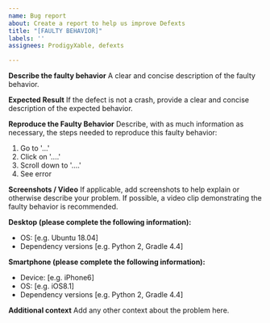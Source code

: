 ```yaml
---
name: Bug report
about: Create a report to help us improve Defexts
title: "[FAULTY BEHAVIOR]"
labels: ''
assignees: ProdigyXable, defexts

---
```


**Describe the faulty behavior**
A clear and concise description of the faulty behavior.

**Expected Result**
If the defect is not a crash, provide a clear and concise description of the expected behavior.

**Reproduce the Faulty Behavior**
Describe, with as much information as necessary, the steps needed to reproduce this faulty behavior:
1. Go to '...'
2. Click on '....'
3. Scroll down to '....'
4. See error

**Screenshots / Video**
If applicable, add screenshots to help explain or otherwise describe your problem. If possible, a video clip demonstrating the faulty behavior is recommended.

**Desktop (please complete the following information):**
 - OS: [e.g. Ubuntu 18.04]
 - Dependency versions [e.g. Python 2, Gradle 4.4]

**Smartphone (please complete the following information):**
 - Device: [e.g. iPhone6]
 - OS: [e.g. iOS8.1]
 - Dependency versions [e.g. Python 2, Gradle 4.4]

**Additional context**
Add any other context about the problem here.
